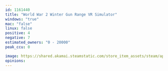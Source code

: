 ```yaml
---
id: 1161440
title: "World War 2 Winter Gun Range VR Simulator"
windows: "true"
mac: "false"
linux: false
positive: 4
negative: 7
estimated_owners: "0 - 20000"
peak_ccu: 0

image: https://shared.akamai.steamstatic.com/store_item_assets/steam/apps/1161440/header.jpg?t=1574866497
opinions:
---
```

